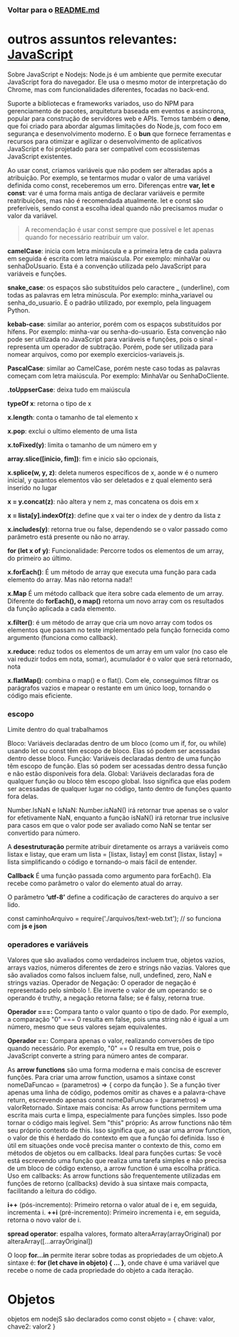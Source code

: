 ### Voltar para o [README.md](./README.md)

# outros assuntos relevantes: [JavaScript](./javascript.md)

Sobre JavaScript e Nodejs: Node.js é um ambiente que permite executar JavaScript fora do navegador. Ele usa o mesmo motor de interpretação do Chrome, mas com funcionalidades diferentes, focadas no back-end.

Suporte a bibliotecas e frameworks variados, uso do NPM para gerenciamento de pacotes, arquitetura baseada em eventos e assíncrona, popular para construção de servidores web e APIs.
Temos também o **deno**, que foi criado para abordar algumas limitações do Node.js, com foco em segurança e desenvolvimento moderno. E o **bun** que fornece ferramentas e recursos para otimizar e agilizar o desenvolvimento de aplicativos JavaScript e foi projetado para ser compatível com ecossistemas JavaScript existentes.

Ao usar const, criamos variáveis que não podem ser alteradas após a atribuição. Por exemplo, se tentarmos mudar o valor de uma variável definida como const, receberemos um erro.
Diferenças entre **var, let e const**: var é uma forma mais antiga de declarar variáveis e permite reatribuições, mas não é recomendada atualmente. let e const são preferíveis, sendo const a escolha ideal quando não precisamos mudar o valor da variável.
> A recomendação é usar const sempre que possível e let apenas quando for necessário reatribuir um valor.

**camelCase**: inicia com letra minúscula e a primeira letra de cada palavra em seguida é escrita com letra maiúscula. Por exemplo: minhaVar ou senhaDoUsuario. Esta é a convenção utilizada pelo JavaScript para variáveis e funções.

**snake_case**: os espaços são substituídos pelo caractere _ (underline), com todas as palavras em letra minúscula. Por exemplo: minha_variavel ou senha_do_usuario. É o padrão utilizado, por exemplo, pela linguagem Python.

**kebab-case**: similar ao anterior, porém com os espaços substituídos por hífens. Por exemplo: minha-var ou senha-do-usuario. Esta convenção não pode ser utilizada no JavaScript para variáveis e funções, pois o sinal - representa um operador de subtração. Porém, pode ser utilizada para nomear arquivos, como por exemplo exercicios-variaveis.js.

**PascalCase**: similar ao CamelCase, porém neste caso todas as palavras começam com letra maiúscula. Por exemplo: MinhaVar ou SenhaDoCliente.

**.toUppserCase**: deixa tudo em maiúscula

**typeOf x**: retorna o tipo de x

**x.length**: conta o tamanho de tal elemento x

**x.pop**: exclui o ultimo elemento de uma lista

**x.toFixed(y)**: limita o tamanho de um número em y

**array.slice([inicio, fim])**: fim e inicio são opcionais, 

**x.splice(w, y, z)**: deleta numeros específicos de x, aonde w é o numero inicial, y quantos elementos vão ser deletados e z qual elemento será inserido no lugar

**x = y.concat(z)**: não altera y nem z, mas concatena os dois em x

**x = lista[y].indexOf(z)**: define que x vai ter o index de y dentro da lista z

**x.includes(y)**: retorna true ou false, dependendo se o valor passado como parâmetro está presente ou não no array.

**for (let x of y)**: Funcionalidade: Percorre todos os elementos de um array, do primeiro ao último.

**x.forEach()**: É um método de array que executa uma função para cada elemento do array. Mas não retorna nada!!

**x.Map** É um método callback que itera sobre cada elemento de um array. Diferente do **forEach(), o map()** retorna um novo array com os resultados da função aplicada a cada elemento.

**x.filter()**: é um método de array que cria um novo array com todos os elementos que passam no teste implementado pela função fornecida como argumento (funciona como callback).

**x.reduce**: reduz todos os elementos de um array em um valor (no caso ele vai reduzir todos em nota, somar), acumulador é o valor que será retornado, nota

**x.flatMap()**: combina o map() e o flat(). Com ele, conseguimos filtrar os parágrafos vazios e mapear o restante em um único loop, tornando o código mais eficiente.


### escopo
Limite dentro do qual trabalhamos

Bloco: Variáveis declaradas dentro de um bloco (como um if, for, ou while) usando let ou const têm escopo de bloco. Elas só podem ser acessadas dentro desse bloco.
Função: Variáveis declaradas dentro de uma função têm escopo de função. Elas só podem ser acessadas dentro dessa função e não estão disponíveis fora dela.
Global: Variáveis declaradas fora de qualquer função ou bloco têm escopo global. Isso significa que elas podem ser acessadas de qualquer lugar no código, tanto dentro de funções quanto fora delas.

Number.IsNaN e IsNaN: Number.isNaN() irá retornar true apenas se o valor for efetivamente NaN, enquanto a função isNaN() irá retornar true inclusive para casos em que o valor pode ser avaliado como NaN se tentar ser convertido para número.

A **desestruturação** permite atribuir diretamente os arrays a variáveis como listax e listay, que eram um lista = [listax, listay] em const [listax, listay] = lista simplificando o código e tornando-o mais fácil de entender.

**Callback** É uma função passada como argumento para forEach(). Ela recebe como parâmetro o valor do elemento atual do array.

O parâmetro **’utf-8’** define a codificação de caracteres do arquivo a ser lido.

const caminhoArquivo = require('./arquivos/text-web.txt'); // so funciona com **js e json**
### operadores e variáveis

Valores que são avaliados como verdadeiros incluem true, objetos vazios, arrays vazios, números diferentes de zero e strings não vazias.
Valores que são avaliados como falsos incluem false, null, undefined, zero, NaN e strings vazias.
Operador de Negação: O operador de negação é representado pelo símbolo !. Ele inverte o valor de um operando: se o operando é truthy, a negação retorna false; se é falsy, retorna true.

**Operador ===:** Compara tanto o valor quanto o tipo de dado. Por exemplo, a comparação "0" === 0 resulta em false, pois uma string não é igual a um número, mesmo que seus valores sejam equivalentes.

**Operador ==:** Compara apenas o valor, realizando conversões de tipo quando necessário. Por exemplo, "0" == 0 resulta em true, pois o JavaScript converte a string para número antes de comparar.

As **arrow functions** são uma forma moderna e mais concisa de escrever funções. Para criar uma arrow function, usamos a sintaxe const nomeDaFuncao = (parametros) => { corpo da função }. Se a função tiver apenas uma linha de código, podemos omitir as chaves e a palavra-chave return, escrevendo apenas const nomeDaFuncao = (parametros) => valorRetornado.
Sintaxe mais concisa: As arrow functions permitem uma escrita mais curta e limpa, especialmente para funções simples. Isso pode tornar o código mais legível.
Sem "this" próprio: As arrow functions não têm seu próprio contexto de this. Isso significa que, ao usar uma arrow function, o valor de this é herdado do contexto em que a função foi definida. Isso é útil em situações onde você precisa manter o contexto de this, como em métodos de objetos ou em callbacks.
Ideal para funções curtas: Se você está escrevendo uma função que realiza uma tarefa simples e não precisa de um bloco de código extenso, a arrow function é uma escolha prática.
Uso em callbacks: As arrow functions são frequentemente utilizadas em funções de retorno (callbacks) devido à sua sintaxe mais compacta, facilitando a leitura do código.

**i++** (pós-incremento): Primeiro retorna o valor atual de i e, em seguida, incrementa i.
**++i** (pré-incremento): Primeiro incrementa i e, em seguida, retorna o novo valor de i.

**spread operator**: espalha valores, formato alteraArray(arrayOriginal) por alteraArray([...arrayOriginal])

O loop **for...in** permite iterar sobre todas as propriedades de um objeto.A sintaxe é: **for (let chave in objeto) { ... }**, onde chave é uma variável que recebe o nome de cada propriedade do objeto a cada iteração.

# Objetos
objetos em nodejS são declarados como 
const objeto = {
    chave: valor, 
    chave2: valor2
} 

